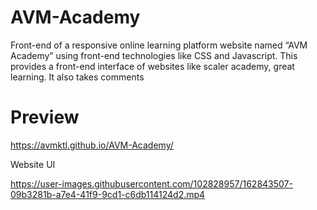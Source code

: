 # AVM-Academy
Front-end of a responsive online learning platform website named “AVM Academy” using front-end technologies like CSS and Javascript.
This provides a front-end interface of websites like scaler academy, great learning. It also takes comments

# Preview
https://avmktl.github.io/AVM-Academy/

Website UI

https://user-images.githubusercontent.com/102828957/162843507-09b3281b-a7e4-41f9-9cd1-c6db114124d2.mp4

